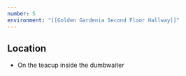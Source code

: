 ```yaml
---
number: 5
environment: "[[Golden Gardenia Second Floor Hallway]]"
---
```

## Location
- On the teacup inside the dumbwaiter